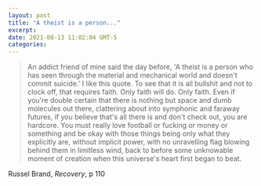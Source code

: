 ```yaml
---
layout: post
title: "A theist is a person..."
excerpt: 
date: 2021-08-13 11:02:04 GMT-5
categories: 
---
```


> An addict friend of mine said the day before, 'A theist is a person who has seen through the material and mechanical world and doesn't commit suicide.' I like this quote. To see that it is all bullshit and not to clock off, that requires faith. Only faith will do. Only faith. Even if you're double certain that there is nothing but space and dumb molecules out there, clattering about into symphonic and faraway futures, if you believe that's all there is and don't check out, you are hardcore. You must really love football or fucking or money or something and be okay with those things being only what they explicitly are, without implicit power, with no unravelling flag blowing behind them in limitless wind, back to before some unknowable moment of creation when this universe's heart first began to beat. 

Russel Brand, _Recovery_, p 110